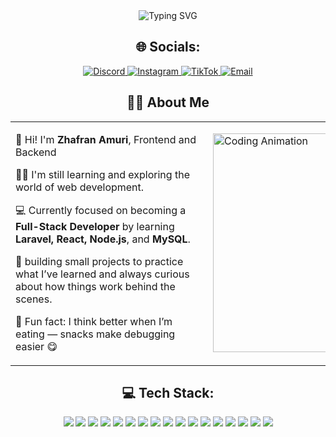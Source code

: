 <div align="center">
  <img src="https://readme-typing-svg.herokuapp.com?font=Fira+Code&size=22&pause=1000&center=true&vCenter=true&width=435&lines=Hi+I'm+Zhafran+Amuri!;Frontend+%26+Backend+Developer;Node.js+%7C+Laravel+%7C+React+%7C+PHP+%7C+MySQL" alt="Typing SVG">
</div>

<h2 align="center">🌐 Socials:</h2>
<div align="center">
  <a href="https://discord.gg/zhapran">
    <img src="https://img.shields.io/badge/Discord-%237289DA.svg?logo=discord&logoColor=white" alt="Discord">
  </a>
  <a href="https://instagram.com/zhfrnamrr">
    <img src="https://img.shields.io/badge/Instagram-%23E4405F.svg?logo=Instagram&logoColor=white" alt="Instagram">
  </a>
  <a href="https://tiktok.com/@zhapron">
    <img src="https://img.shields.io/badge/TikTok-%23000000.svg?logo=TikTok&logoColor=white" alt="TikTok">
  </a>
  <a href="mailto:zafranamuri11@gmail.com">
    <img src="https://img.shields.io/badge/Email-D14836?logo=gmail&logoColor=white" alt="Email">
  </a>
</div>

<h2 align="center">👨‍💻 About Me</h2>

<table align="center">
  <tr>
    <td style="min-width: 300px;">
      <p>👋 Hi! I'm <strong>Zhafran Amuri</strong>, Frontend and Backend</p>
      <p>🧑‍🎓 I'm still learning and exploring the world of web development.</p>
      <p>💻 Currently focused on becoming a <strong>Full-Stack Developer</strong> by learning <strong>Laravel, React, Node.js</strong>, and <strong>MySQL</strong>.</p>
      <p>🎯 building small projects to practice what I’ve learned and always curious about how things work behind the scenes.</p>
      <p>🍔 Fun fact: I think better when I’m eating — snacks make debugging easier 😋</p>
    </td>
    <td>
      <img src="https://media.giphy.com/media/qgQUggAC3Pfv687qPC/giphy.gif" width="350" alt="Coding Animation">
    </td>
  </tr>
</table>


<h2 align="center">💻 Tech Stack:</h2>
<div align="center">
  <img src="https://img.shields.io/badge/html5-%23E34F26.svg?style=for-the-badge&logo=html5&logoColor=white">
  <img src="https://img.shields.io/badge/css3-%231572B6.svg?style=for-the-badge&logo=css3&logoColor=white">
  <img src="https://img.shields.io/badge/javascript-%23323330.svg?style=for-the-badge&logo=javascript&logoColor=%23F7DF1E">
  <img src="https://img.shields.io/badge/php-%23777BB4.svg?style=for-the-badge&logo=php&logoColor=white">
  <img src="https://img.shields.io/badge/express.js-%23404d59.svg?style=for-the-badge&logo=express&logoColor=%2361DAFB">
  <img src="https://img.shields.io/badge/react-%2320232a.svg?style=for-the-badge&logo=react&logoColor=%2361DAFB">
  <img src="https://img.shields.io/badge/node.js-6DA55F?style=for-the-badge&logo=node.js&logoColor=white">
  <img src="https://img.shields.io/badge/laravel-%23FF2D20.svg?style=for-the-badge&logo=laravel&logoColor=white">
  <img src="https://img.shields.io/badge/nginx-%23009639.svg?style=for-the-badge&logo=nginx&logoColor=white">
  <img src="https://img.shields.io/badge/mysql-4479A1.svg?style=for-the-badge&logo=mysql&logoColor=white">
  <img src="https://img.shields.io/badge/adobe-%23FF0000.svg?style=for-the-badge&logo=adobe&logoColor=white">
  <img src="https://img.shields.io/badge/adobe%20photoshop-%2331A8FF.svg?style=for-the-badge&logo=adobe%20photoshop&logoColor=white">
  <img src="https://img.shields.io/badge/Adobe%20Premiere%20Pro-9999FF.svg?style=for-the-badge&logo=Adobe%20Premiere%20Pro&logoColor=white">
  <img src="https://img.shields.io/badge/Canva-%2300C4CC.svg?style=for-the-badge&logo=Canva&logoColor=white">
  <img src="https://img.shields.io/badge/figma-%23F24E1E.svg?style=for-the-badge&logo=figma&logoColor=white">
  <img src="https://img.shields.io/badge/blender-%23F5792A.svg?style=for-the-badge&logo=blender&logoColor=white">
  <img src="https://img.shields.io/badge/git-%23F05033.svg?style=for-the-badge&logo=git&logoColor=white">
</div>
